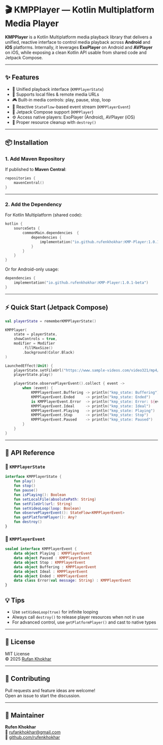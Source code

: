 # 🎬 KMPPlayer — Kotlin Multiplatform Media Player

**KMPPlayer** is a Kotlin Multiplatform media playback library that delivers a unified, reactive interface to control media playback across **Android** and **iOS** platforms. Internally, it leverages **ExoPlayer** on Android and **AVPlayer** on iOS, while exposing a clean Kotlin API usable from shared code and Jetpack Compose.

---

## ✨ Features

- 🧩 Unified playback interface (`KMPPlayerState`)
- 📁 Supports local files & remote media URLs
- 🎮 Built-in media controls: play, pause, stop, loop
- 📡 Reactive `StateFlow`-based event stream (`KMPPlayerEvent`)
- 🎨 Jetpack Compose support (`KMPPlayer`)
- ⚙️ Access native players: ExoPlayer (Android), AVPlayer (iOS)
- 🧼 Proper resource cleanup with `destroy()`

---

## 📦 Installation

### 1. Add Maven Repository

If published to **Maven Central**:

```kotlin
repositories {
    mavenCentral()
}
```
---

### 2. Add the Dependency

For Kotlin Multiplatform (shared code):

```kotlin
kotlin {
    sourceSets {
        commonMain.dependencies  {
            dependencies {
                implementation("io.github.rufenkhokhar:KMP-Player:1.0.1-beta")
            }
        }
    }
}
```

Or for Android-only usage:

```kotlin
dependencies {
    implementation("io.github.rufenkhokhar:KMP-Player:1.0.1-beta")
}
```

---

## ⚡ Quick Start (Jetpack Compose)

```kotlin
val playerState = rememberKMPPlayerState()

KMPPlayer(
    state = playerState,
    showControls = true,
    modifier = Modifier
        .fillMaxSize()
        .background(Color.Black)
)

LaunchedEffect(Unit) {
    playerState.setFileUrl("https://www.sample-videos.com/video321/mp4/360/big_buck_bunny_360p_20mb.mp4")
    playerState.play()

    playerState.observePlayerEvent().collect { event ->
        when (event) {
            KMPPlayerEvent.Buffering -> println("kmp_state: Buffering")
            KMPPlayerEvent.Ended     -> println("kmp_state: Ended")
            is KMPPlayerEvent.Error  -> println("kmp_state: Error: ${event.message}")
            KMPPlayerEvent.Ideal     -> println("kmp_state: Ideal")
            KMPPlayerEvent.Playing   -> println("kmp_state: Playing")
            KMPPlayerEvent.Stop      -> println("kmp_state: Stop")
            KMPPlayerEvent.Paused    -> println("kmp_state: Paused")
        }
    }
}
```

---

## 🧩 API Reference

### 🔧 `KMPPlayerState`

```kotlin
interface KMPPlayerState {
    fun play()
    fun stop()
    fun pause()
    fun isPlaying(): Boolean
    fun setLocalFile(absolutePath: String)
    fun setFileUrl(url: String)
    fun setVideoLoop(loop: Boolean)
    fun observePlayerEvent(): StateFlow<KMPPlayerEvent>
    fun getPlatformPlayer(): Any?
    fun destroy()
}
```

### 📡 `KMPPlayerEvent`

```kotlin
sealed interface KMPPlayerEvent {
    data object Playing : KMPPlayerEvent
    data object Paused : KMPPlayerEvent
    data object Stop : KMPPlayerEvent
    data object Buffering : KMPPlayerEvent
    data object Ideal : KMPPlayerEvent
    data object Ended : KMPPlayerEvent
    data class Error(val message: String) : KMPPlayerEvent
}
```

## 💡 Tips

- Use `setVideoLoop(true)` for infinite looping
- Always call `destroy()` to release player resources when not in use
- For advanced control, use `getPlatformPlayer()` and cast to native types


---

## 📄 License

MIT License  
© 2025 [Rufan Khokhar](https://github.com/rufenkhokhar)

---

## 🤝 Contributing

Pull requests and feature ideas are welcome!  
Open an issue to start the discussion.

---

## 👤 Maintainer

**Rufen Khokhar**  
📧 rufankhokhar@gmail.com  
🔗 [github.com/rufenkhokhar](https://github.com/rufenkhokhar)
